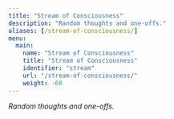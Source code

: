 ```yaml
---
title: "Stream of Consciousness"
description: "Random thoughts and one-offs."
aliases: [/stream-of-consciousness/]
menu:
  main:
    name: "Stream of Consciousness"
    title: "Stream of Consciousness"
    identifier: "stream"
    url: "/stream-of-consciousness/"
    weight: -60
---
```


*Random thoughts and one-offs.*